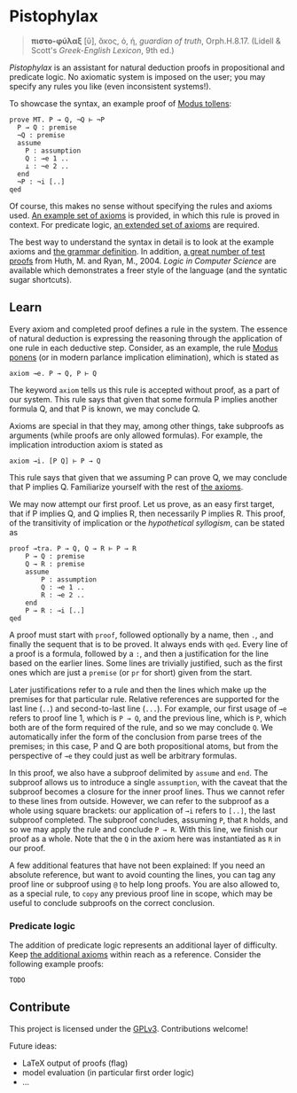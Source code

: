 Pistophylax
======
 > **πιστο-φύλαξ** [ῠ], ᾰκος, ὁ, ἡ, _guardian of truth_, Orph.H.8.17.
 >(Lidell & Scott's _Greek-English Lexicon_, 9th ed.)

_Pistophylax_ is an assistant for natural deduction proofs in propositional and predicate logic.
No axiomatic system is imposed on the user; you may specify any rules you like (even inconsistent systems!).

To showcase the syntax, an example proof of [Modus tollens](https://en.wikipedia.org/wiki/Modus_tollens):
```
prove MT. P → Q, ¬Q ⊢ ¬P
  P → Q : premise
  ¬Q : premise
  assume
    P : assumption
    Q : →e 1 ..
    ⊥ : ¬e 2 ..
  end
  ¬P : ¬i [..]
qed
```
Of course, this makes no sense without specifying the rules and axioms used.
[An example set of axioms](tests/axioms.px) is provided, in which this rule is proved in context.
For predicate logic, [an extended set of axioms](tests/axioms_predicate.px) are required.

The best way to understand the syntax in detail is to look at the example axioms and
[the grammar definition](pistophylax/grammar.lark).
In addition, [a great number of test proofs](./tests) from Huth, M. and Ryan, M., 2004. _Logic in Computer Science_
are available which demonstrates a freer style of the language (and the syntatic sugar shortcuts).

Learn
-----
Every axiom and completed proof defines a rule in the system.
The essence of natural deduction is expressing the reasoning through the application of one rule in each deductive step.
Consider, as an example, the rule [Modus ponens](https://en.wikipedia.org/wiki/Modus_ponens) (or in modern parlance implication elimination), which is stated as
```
axiom →e. P → Q, P ⊢ Q
```
The keyword `axiom` tells us this rule is accepted without proof, as a part of our system.
This rule says that given that some formula P implies another formula Q, and that P is known, we may conclude Q.

Axioms are special in that they may, among other things, take subproofs as arguments (while proofs are only allowed formulas).
For example, the implication introduction axiom is stated as
```
axiom →i. [P Q] ⊢ P → Q
```
This rule says that given that we assuming P can prove Q, we may conclude that P implies Q.
Familiarize yourself with the rest of [the axioms](tests/axioms.px).

We may now attempt our first proof.
Let us prove, as an easy first target, that if P implies Q, and Q implies R, then necessarily P implies R.
This proof, of the transitivity of implication or the _hypothetical syllogism_, can be stated as
```
proof →tra. P → Q, Q → R ⊢ P → R
    P → Q : premise
    Q → R : premise
    assume
        P : assumption
        Q : →e 1 ..
        R : →e 2 ..
    end
    P → R : →i [..]
qed
```
A proof must start with `proof`, followed optionally by a name, then `.`, and finally the sequent that is to be proved.
It always ends with `qed`.
Every line of a proof is a formula, followed by a `:`, and then a justification for the line based on the earlier lines.
Some lines are trivially justified, such as the first ones which are just a `premise` (or `pr` for short) given from the start.

Later justifications refer to a rule and then the lines which make up the premises for that particular rule.
Relative references are supported for the last line (`..`) and second-to-last line (`...`).
For example, our first usage of `→e` refers to proof line 1, which is `P → Q`, and the previous line, which is `P`, which both are of the form required of the rule, and so we may conclude `Q`.
We automatically infer the form of the conclusion from parse trees of the premises; in this case, P and Q are both propositional atoms, but from the perspective of `→e` they could just as well be arbitrary formulas.

In this proof, we also have a subproof delimited by `assume` and `end`.
The subproof allows us to introduce a single `assumption`, with the caveat that the subproof becomes a closure for the inner proof lines.
Thus we cannot refer to these lines from outside.
However, we can refer to the subproof as a whole using square brackets: our application of `→i` refers to `[..]`, the last subproof completed.
The subproof concludes, assuming `P`, that `R` holds, and so we may apply the rule and conclude `P → R`.
With this line, we finish our proof as a whole.
Note that the `Q` in the axiom here was instantiated as `R` in our proof.

A few additional features that have not been explained:
If you need an absolute reference, but want to avoid counting the lines, you can tag any proof line or subproof using `@` to help long proofs.
You are also allowed to, as a special rule, to `copy` any previous proof line in scope, which may be useful to conclude subproofs on the correct conclusion.

### Predicate logic
The addition of predicate logic represents an additional layer of difficulty.
Keep [the additional axioms](tests/axioms_predicate.px) within reach as a reference.
Consider the following example proofs:

```
TODO
```

Contribute
----------
This project is licensed under the [GPLv3](./LICENSE).
Contributions welcome!

Future ideas:
 * LaTeX output of proofs (flag)
 * model evaluation (in particular first order logic)
 * ...

